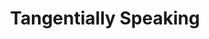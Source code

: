---
title:         "Tangentially Speaking"
description:   "Ever wanted to hang with a dominatrix, comedian, famous health guru, scientist, author or Italian prince? Here's your chance. Tangentially Speaking is dedicated to the idea that good conversation is spontaneous, organic, revelatory, and free to go down unexpected paths."
url-thumbnail: "http://static.libsyn.com/p/assets/b/0/8/e/b08ee47c18c371a7/drchrisryanpodcast1389127900.jpg"
url-rss:       "http://tangent.libsyn.com/rss"
url-web:       "http://chrisryanphd.com/"
url-itunes:    "https://itunes.apple.com/us/podcast/tangentially-speaking-dr./id566908883?mt=2&uo=4"
tags:         [history, interview, society and culture]
---